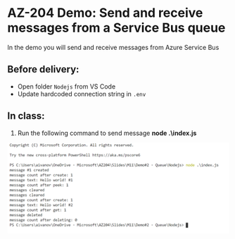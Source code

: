 # AZ-204 Demo: Send and receive messages from a Service Bus queue

In the demo you will send and receive messages from Azure Service Bus

## Before delivery:

- Open folder `Nodejs` from VS Code 
- Update hardcoded connection string in `.env`

## In class:

1. Run the following command to send message **node .\index.js**

![Sub](Nodejs/Nodejs.png)
